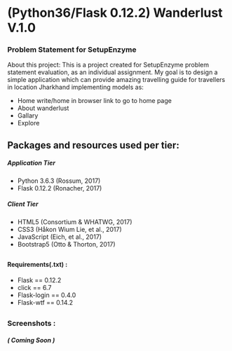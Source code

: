# (Python36/Flask 0.12.2) Wanderlust V.1.0
### Problem Statement for SetupEnzyme

About this project:
This is a project created for SetupEnzyme problem statement evaluation, as an individual assignment. My goal is to design a simple application which can provide amazing travelling guide for travellers in location Jharkhand implementing models as:
* Home write/home in browser link to go to home page
* About wanderlust
* Gallary
* Explore 

##

## Packages and resources used per tier:

##### Application Tier
* Python 3.6.3 (Rossum, 2017)
* Flask 0.12.2 (Ronacher, 2017)

##### Client Tier
* HTML5 (Consortium & WHATWG, 2017)
* CSS3 (Håkon Wium Lie, et al., 2017)
* JavaScript (Eich, et al., 2017)
* Bootstrap5 (Otto & Thorton, 2017)

##

#### Requirements(.txt) :

* Flask               ==  0.12.2
* click               ==  6.7
* Flask-login         ==  0.4.0
* Flask-wtf           ==  0.14.2


##

### Screenshots :

##### ( Coming Soon )
